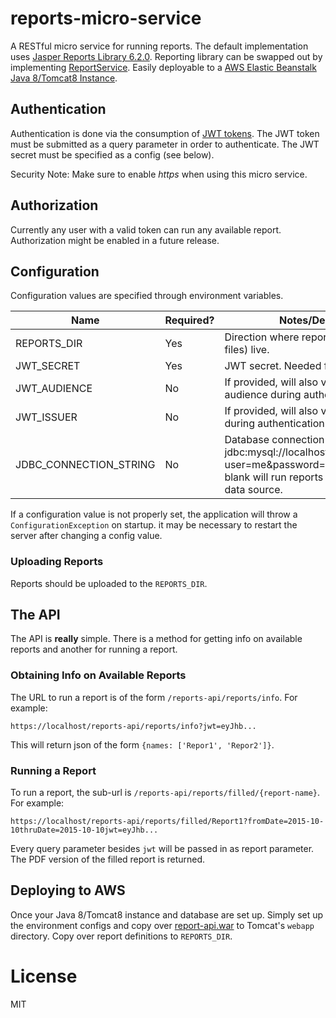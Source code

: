 # reports-micro-service

A RESTful micro service for running reports.  The default implementation uses [Jasper Reports Library 6.2.0](http://community.jaspersoft.com/).  Reporting library can be swapped out by implementing [ReportService](https://github.com/jonmbake/reports-micro-service/blob/master/src/main/java/com/jonbake/report/services/ReportService.java). Easily deployable to a [AWS Elastic Beanstalk Java 8/Tomcat8 Instance](https://aws.amazon.com/about-aws/whats-new/2014/11/05/aws-elastic-beanstalk-supports-java8-tomcat8/).

## Authentication

Authentication is done via the consumption of [JWT tokens](http://jwt.io/).  The JWT token must be submitted as a query parameter in order to authenticate.  The JWT secret must be specified as a config (see below).

Security Note:  Make sure to enable *https* when using this micro service.

## Authorization

Currently any user with a valid token can run any available report.  Authorization might be enabled in a future release.

## Configuration

Configuration values are specified through environment variables.

Name               | Required? | Notes/Description
------------------ | --------- | ---------------------------
REPORTS_DIR | Yes       | Direction where report definition (*.jrxml files) live.
JWT_SECRET         | Yes       | JWT secret.  Needed for authentication.
JWT_AUDIENCE       | No        | If provided, will also validate JWT audience during authentication.
JWT_ISSUER         | No        | If provided, will also validate JWT issuer during authentication.
JDBC_CONNECTION_STRING | No | Database connection string.  For example, jdbc:mysql://localhost:3306/mydatabase?user=me&password=mypassword.  If blank will run reports against an empty data source.

If a configuration value is not properly set, the application will throw a `ConfigurationException` on startup.  it may be necessary to restart the server after changing a config value.

### Uploading Reports

Reports should be uploaded to the `REPORTS_DIR`.

## The API

The API is **really** simple.  There is a method for getting info on available reports and another for running a report.

### Obtaining Info on Available Reports

The URL to run a report is of the form `/reports-api/reports/info`.  For example:

```
https://localhost/reports-api/reports/info?jwt=eyJhb...
```

This will return json of the form `{names: ['Repor1', 'Repor2']}`.

### Running a Report

To run a report, the sub-url is `/reports-api/reports/filled/{report-name}`.  For example:

```
https://localhost/reports-api/reports/filled/Report1?fromDate=2015-10-10thruDate=2015-10-10jwt=eyJhb...
```

Every query parameter besides `jwt` will be passed in as report parameter.  The PDF version of the filled report is returned.

## Deploying to AWS

Once your Java 8/Tomcat8 instance and database are set up.  Simply set up the environment configs and copy over [report-api.war](https://github.com/jonmbake/reports-micro-service/blob/master/target/report-api.war?raw=true) to Tomcat's `webapp` directory.  Copy over report definitions to `REPORTS_DIR`.

# License

MIT
